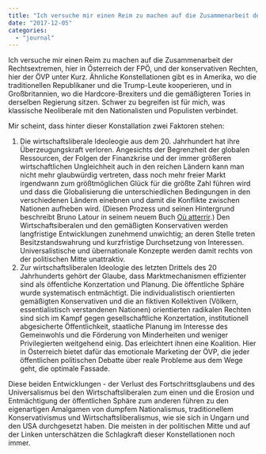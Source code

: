 ```yaml
---
title: "Ich versuche mir einen Reim zu machen auf die Zusammenarbeit der Rechtsextremen, hier in Österreich der FPÖ, und der konservativen Rechten, hier der ÖVP unter Kurz."
date: "2017-12-05"
categories: 
  - "journal"
---
```


Ich versuche mir einen Reim zu machen auf die Zusammenarbeit der Rechtsextremen, hier in Österreich der FPÖ, und der konservativen Rechten, hier der ÖVP unter Kurz. Ähnliche Konstellationen gibt es in Amerika, wo die traditionellen Republikaner und die Trump-Leute kooperieren, und in Großbritannien, wo die Hardcore-Brexiters und die gemäßigteren Tories in derselben Regierung sitzen. Schwer zu begreifen ist für mich, was klassische Neoliberale mit den Nationalisten und Populisten verbindet.

Mir scheint, dass hinter dieser Konstallation zwei Faktoren stehen:

1. Die wirtschaftsliberale Ideoleogie aus dem 20. Jahrhundert hat ihre Überzeugungskraft verloren. Angesichts der Begrenzheit der globalen Ressourcen, der Folgen der Finanzkrise und der immer größeren wirtschaftlichen Ungleichheit auch in den reichen Ländern kann man nicht mehr glaubwürdig vertreten, dass noch mehr freier Markt irgendwann zum größtmöglichen Glück für die größte Zahl führen wird und dass die Globalisierung die unterschiedlichen Bedingungen in den verschiedenen Ländern einebnen und damit die Konflikte zwischen Nationen aufheben wird. (Diesen Prozess und seinen Hintergrund beschreibt Bruno Latour in seinem neuem Buch [Où atterrir](http://www.bruno-latour.fr/node/738).) Den Wirtschaftsiberalen und den gemäßigten Konservativen werden langfristige Entwicklungen zunehmend unwichtig; an deren Stelle treten Besitzstandswahrung und kurzfristige Durchsetzung von Interessen. Universalistische und übernationale Konzepte werden damit rechts von der politischen Mitte unattraktiv.
2. Zur wirtschaftsliberalen Ideologie des letzten Drittels des 20 Jahrhunderts gehört der Glaube, dass Marktmechanismen effizienter sind als öffentliche Konzertation und Planung. Die öffentliche Sphäre wurde systematisch entmächtigt. Die individualistisch orientierten gemäßigten Konservativen und die an fiktiven Kollektiven (Völkern, essentialistisch verstandenen Nationen) orientierten radikalen Rechten sind sich im Kampf gegen gesellschaftliche Konzertation, institutionell abgesicherte Öffentlichkeit, staatliche Planung im Interesse des Gemeinwohls und die Förderung von Minderheiten und weniger Privilegierten weitgehend einig. Das erleichtert ihnen eine Koalition. Hier in Österreich bietet dafür das emotionale Marketing der ÖVP, die jeder öffentlichen politischen Debatte über reale Probleme aus dem Wege geht, die optimale Fassade.

Diese beiden Entwicklungen - der Verlust des Fortschrittsglaubens und des Universalismus bei den Wirtschaftsliberalen zum einen und die Erosion und Entmächtigung der öffentlichen Sphäre zum anderen führen zu den eigenartigen Amalgamen von dumpfem Nationalismus, traditionellem Konservativismus und Wirtschaftsliberalismus, wie sie sich in Ungarn und den USA durchgesetzt haben. Die meisten in der politischen Mitte und auf der Linken unterschätzen die Schlagkraft dieser Konstellationen noch immer.
